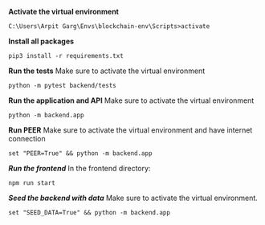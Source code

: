 **Activate the virtual environment**
```
C:\Users\Arpit Garg\Envs\blockchain-env\Scripts>activate
```

**Install all packages**
```
pip3 install -r requirements.txt
```

**Run the tests**
Make sure to activate the virtual environment
```
python -m pytest backend/tests
```

**Run the application and API**
Make sure to activate the virtual environment
```
python -m backend.app
```

**Run PEER**
Make sure to activate the virtual environment and have internet connection
```
set "PEER=True" && python -m backend.app
```

***Run the frontend***
In the frontend directory:
```
npm run start
```

***Seed the backend with data***
Make sure to activate the virtual environment.
```
set "SEED_DATA=True" && python -m backend.app
```